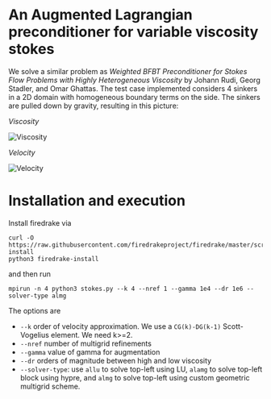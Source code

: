 # An Augmented Lagrangian preconditioner for variable viscosity stokes

We solve a similar problem as _Weighted BFBT Preconditioner for Stokes Flow Problems with Highly Heterogeneous Viscosity_ by Johann Rudi, Georg Stadler, and Omar Ghattas.
The test case implemented considers 4 sinkers in a 2D domain with homogeneous boundary terms on the side. The sinkers are pulled down by gravity, resulting in this picture:

_Viscosity_

![Viscosity](https://i.imgur.com/6XdbJF5.png)

_Velocity_

![Velocity](https://i.imgur.com/lNnwHCb.png)


# Installation and execution

Install firedrake via 

    curl -O https://raw.githubusercontent.com/firedrakeproject/firedrake/master/scripts/firedrake-install
    python3 firedrake-install

and then run 

    mpirun -n 4 python3 stokes.py --k 4 --nref 1 --gamma 1e4 --dr 1e6 --solver-type almg

The options are

+ `--k` order of velocity approximation. We use a `CG(k)-DG(k-1)` Scott-Vogelius element. We need k>=2.
+ `--nref` number of multigrid refinements
+ `--gamma` value of gamma for augmentation
+ `--dr` orders of magnitude between high and low viscosity
+ `--solver-type`: use `allu` to solve top-left using LU, `alamg` to solve top-left block using hypre, and `almg` to solve top-left using custom geometric multigrid scheme.


